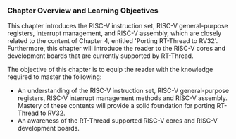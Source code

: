 ### Chapter Overview and Learning Objectives

This chapter introduces the RISC-V instruction set, RISC-V general-purpose registers, interrupt management, and RISC-V assembly, which are closely related to the content of Chapter 4, entitled 'Porting RT-Thread to RV32'. Furthermore, this chapter will introduce the reader to the RISC-V cores and development boards that are currently supported by RT-Thread.

The objective of this chapter is to equip the reader with the knowledge required to master the following:

- An understanding of the RISC-V instruction set, RISC-V general-purpose registers, RISC-V interrupt management methods and RISC-V assembly. Mastery of these contents will provide a solid foundation for porting RT-Thread to RV32.
- An awareness of the RT-Thread supported RISC-V cores and RISC-V development boards.